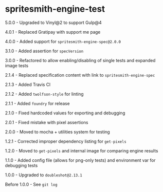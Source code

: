 # spritesmith-engine-test
5.0.0 - Upgraded to Vinyl@2 to support Gulp@4

4.0.1 - Replaced Gratipay with support me page

4.0.0 - Added support for `spritesmith-engine-spec@2.0.0`

3.1.0 - Added assertion for `specVersion`

3.0.0 - Refactored to allow enabling/disabling of single tests and expanded image tests

2.1.4 - Replaced specification content with link to `spritesmith-engine-spec`

2.1.3 - Added Travis CI

2.1.2 - Added `twolfson-style` for linting

2.1.1 - Added `foundry` for release

2.1.0 - Fixed hardcoded values for exporting and debugging

2.0.1 - Fixed mistake with pixel assertions

2.0.0 - Moved to mocha + utilities system for testing

1.2.1 - Corrected improper dependency listing for `get-pixels`

1.2.0 - Moved to `get-pixels` and internal image for comparing engine results

1.1.0 - Added config file (allows for png-only tests) and environment var for debugging tests

1.0.0 - Upgraded to `doubleshot@2.13.1`

Before 1.0.0 - See `git log`

